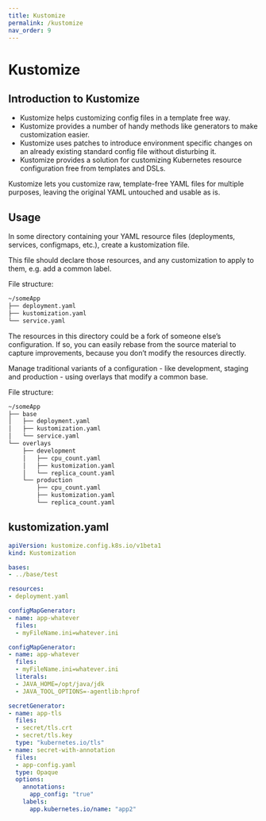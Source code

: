 ```yaml
---
title: Kustomize
permalink: /kustomize
nav_order: 9
---
```


# Kustomize

## Introduction to Kustomize

- Kustomize helps customizing config files in a template free way.
- Kustomize provides a number of handy methods like generators to make customization easier.
- Kustomize uses patches to introduce environment specific changes on an already existing standard config file without disturbing it.
- Kustomize provides a solution for customizing Kubernetes resource configuration free from templates and DSLs.

Kustomize lets you customize raw, template-free YAML files for multiple purposes, leaving the original YAML untouched and usable as is.

## Usage

In some directory containing your YAML resource files (deployments, services, configmaps, etc.), create a kustomization file.

This file should declare those resources, and any customization to apply to them, e.g. add a common label.

File structure:

```sh
~/someApp
├── deployment.yaml
├── kustomization.yaml
└── service.yaml
```

The resources in this directory could be a fork of someone else’s configuration. If so, you can easily rebase from the source material to capture improvements, because you don’t modify the resources directly.

Manage traditional variants of a configuration - like development, staging and production - using overlays that modify a common base.

File structure:

```sh
~/someApp
├── base
│   ├── deployment.yaml
│   ├── kustomization.yaml
│   └── service.yaml
└── overlays
    ├── development
    │   ├── cpu_count.yaml
    │   ├── kustomization.yaml
    │   └── replica_count.yaml
    └── production
        ├── cpu_count.yaml
        ├── kustomization.yaml
        └── replica_count.yaml
```

## kustomization.yaml

```yaml
apiVersion: kustomize.config.k8s.io/v1beta1
kind: Kustomization

bases:
- ../base/test

resources:
- deployment.yaml

configMapGenerator:
- name: app-whatever
  files:
  - myFileName.ini=whatever.ini

configMapGenerator:
- name: app-whatever
  files:
  - myFileName.ini=whatever.ini
  literals:
  - JAVA_HOME=/opt/java/jdk
  - JAVA_TOOL_OPTIONS=-agentlib:hprof

secretGenerator:
- name: app-tls
  files:
  - secret/tls.crt
  - secret/tls.key
  type: "kubernetes.io/tls"
- name: secret-with-annotation
  files:
  - app-config.yaml
  type: Opaque
  options:
    annotations:
      app_config: "true"
    labels:
      app.kubernetes.io/name: "app2"
```
